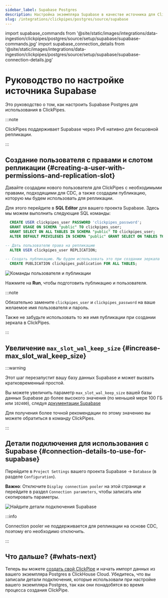 ```yaml
---
sidebar_label: Supabase Postgres
description: Настройка экземпляра Supabase в качестве источника для ClickPipes
slug: /integrations/clickpipes/postgres/source/supabase
---
```


import supabase_commands from '@site/static/images/integrations/data-ingestion/clickpipes/postgres/source/setup/supabase/supabase-commands.jpg'
import supabase_connection_details from '@site/static/images/integrations/data-ingestion/clickpipes/postgres/source/setup/supabase/supabase-connection-details.jpg' 


# Руководство по настройке источника Supabase

Это руководство о том, как настроить Supabase Postgres для использования в ClickPipes.

:::note

ClickPipes поддерживает Supabase через IPv6 нативно для бесшовной репликации.

:::


## Создание пользователя с правами и слотом репликации {#creating-a-user-with-permissions-and-replication-slot}

Давайте создадим нового пользователя для ClickPipes с необходимыми правами, подходящими для CDC, а также создадим публикацию, которую мы будем использовать для репликации.

Для этого перейдите в **SQL Editor** для вашего проекта Supabase. Здесь мы можем выполнить следующие SQL команды:
```sql
  CREATE USER clickpipes_user PASSWORD 'clickpipes_password';
  GRANT USAGE ON SCHEMA "public" TO clickpipes_user;
  GRANT SELECT ON ALL TABLES IN SCHEMA "public" TO clickpipes_user;
  ALTER DEFAULT PRIVILEGES IN SCHEMA "public" GRANT SELECT ON TABLES TO clickpipes_user;

-- Дать пользователю права на репликацию
  ALTER USER clickpipes_user REPLICATION;

-- Создать публикацию. Мы будем использовать это при создании зеркала
  CREATE PUBLICATION clickpipes_publication FOR ALL TABLES;
```

<img src={supabase_commands} alt="Команды пользователя и публикации"/>


Нажмите на **Run**, чтобы подготовить публикацию и пользователя.

:::note

Обязательно замените `clickpipes_user` и `clickpipes_password` на ваше желаемое имя пользователя и пароль.

Также не забудьте использовать то же имя публикации при создании зеркала в ClickPipes.

:::


## Увеличение `max_slot_wal_keep_size` {#increase-max_slot_wal_keep_size}


:::warning

Этот шаг перезапустит вашу базу данных Supabase и может вызвать кратковременный простой.

Вы можете увеличить параметр `max_slot_wal_keep_size` вашей базы данных Supabase до более высокого значения (по меньшей мере 100 ГБ или `102400`), следуя [документации Supabase](https://supabase.com/docs/guides/database/custom-postgres-config#cli-supported-parameters)

Для получения более точной рекомендации по этому значению вы можете обратиться в команду ClickPipes.

:::

## Детали подключения для использования с Supabase {#connection-details-to-use-for-supabase}

Перейдите в `Project Settings` вашего проекта Supabase -> `Database` (в разделе `Configuration`).

**Важно**: Отключите `Display connection pooler` на этой странице и перейдите в раздел `Connection parameters`, чтобы записать или скопировать параметры.

<img src={supabase_connection_details} alt="Найдите детали подключения Supabase"/>

:::info

Connection pooler не поддерживается для репликации на основе CDC, поэтому его необходимо отключить.

:::


## Что дальше? {#whats-next}

Теперь вы можете [создать свой ClickPipe](../index.md) и начать импорт данных из вашего экземпляра Postgres в ClickHouse Cloud. Убедитесь, что вы записали детали подключения, которые использовали при настройке вашего экземпляра Postgres, так как они понадобятся во время процесса создания ClickPipe.
